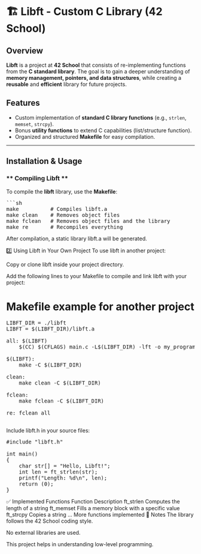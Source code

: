 # 🏗️ Libft - Custom C Library (42 School)

##  Overview  

**Libft** is a project at **42 School** that consists of re-implementing functions from the **C standard library**. The goal is to gain a deeper understanding of **memory management, pointers, and data structures**, while creating a **reusable** and **efficient** library for future projects.  

## Features  

- Custom implementation of **standard C library functions** (e.g., `strlen`, `memset`, `strcpy`).  
- Bonus **utility functions** to extend C capabilities (list/structure function).  
- Organized and structured **Makefile** for easy compilation.  

---

##  Installation & Usage  

### ** Compiling Libft **  

To compile the **libft** library, use the **Makefile**:  


<pre>```sh
make          # Compiles libft.a  
make clean    # Removes object files  
make fclean   # Removes object files and the library  
make re       # Recompiles everything  
</pre>

After compilation, a static library libft.a will be generated.

2️⃣ Using Libft in Your Own Project
To use libft in another project:

Copy or clone libft inside your project directory.

Add the following lines to your Makefile to compile and link libft with your project:

# Makefile example for another project
<pre>
LIBFT_DIR = ./libft
LIBFT = $(LIBFT_DIR)/libft.a

all: $(LIBFT)
	$(CC) $(CFLAGS) main.c -L$(LIBFT_DIR) -lft -o my_program

$(LIBFT):
	make -C $(LIBFT_DIR)

clean:
	make clean -C $(LIBFT_DIR)

fclean:
	make fclean -C $(LIBFT_DIR)

re: fclean all

</pre>

Include libft.h in your source files:

<pre>
#include "libft.h"

int main()
{
    char str[] = "Hello, Libft!";
    int len = ft_strlen(str);
    printf("Length: %d\n", len);
    return (0);
}
</pre>

✅ Implemented Functions
Function	Description
ft_strlen	Computes the length of a string
ft_memset	Fills a memory block with a specific value
ft_strcpy	Copies a string
...	More functions implemented
📌 Notes
The library follows the 42 School coding style.

No external libraries are used.

This project helps in understanding low-level programming.
